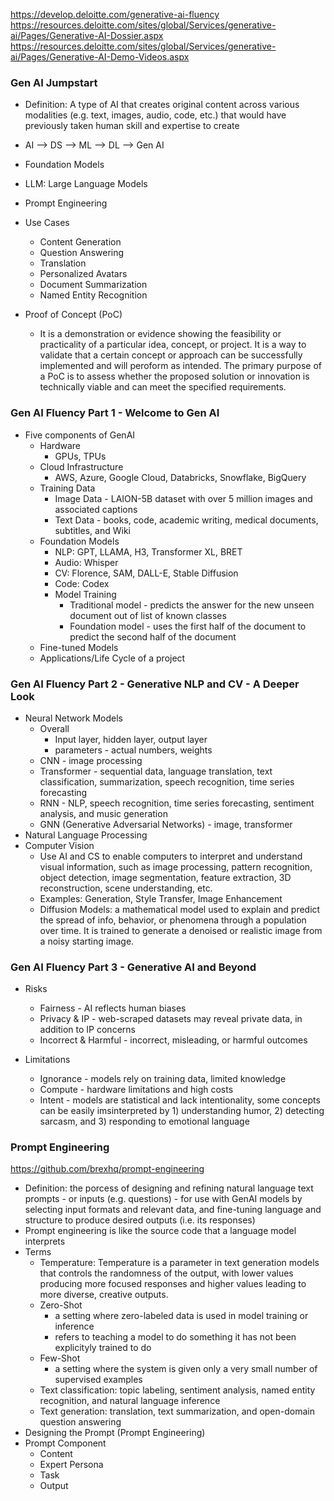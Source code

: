 https://develop.deloitte.com/generative-ai-fluency <br>
https://resources.deloitte.com/sites/global/Services/generative-ai/Pages/Generative-AI-Dossier.aspx
https://resources.deloitte.com/sites/global/Services/generative-ai/Pages/Generative-AI-Demo-Videos.aspx

### Gen AI Jumpstart
* Definition: A type of AI that creates original content across various modalities (e.g. text, images, audio, code, etc.) that would have previously taken human skill and expertise to create
* AI --> DS --> ML --> DL --> Gen AI
* Foundation Models
* LLM: Large Language Models
* Prompt Engineering
* Use Cases
  * Content Generation
  * Question Answering
  * Translation
  * Personalized Avatars
  * Document Summarization
  * Named Entity Recognition
 
* Proof of Concept (PoC)
  * It is a demonstration or evidence showing the feasibility or practicality of a particular idea, concept, or project. It is a way to validate that a certain concept or approach can be successfully implemented and will peroform as intended. The primary purpose of a PoC is to assess whether the proposed solution or innovation is technically viable and can meet the specified requirements.

### Gen AI Fluency Part 1 - Welcome to Gen AI
* Five components of GenAI
  * Hardware
    * GPUs, TPUs
  * Cloud Infrastructure
    * AWS, Azure, Google Cloud, Databricks, Snowflake, BigQuery
  * Training Data
    * Image Data - LAION-5B dataset with over 5 million images and associated captions
    * Text Data - books, code, academic writing, medical documents, subtitles, and Wiki
  * Foundation Models
    * NLP: GPT, LLAMA, H3, Transformer XL, BRET
    * Audio: Whisper
    * CV: Florence, SAM, DALL-E, Stable Diffusion
    * Code: Codex
    * Model Training
      * Traditional model - predicts the answer for the new unseen document out of list of known classes
      * Foundation model - uses the first half of the document to predict the second half of the document
  * Fine-tuned Models
  * Applications/Life Cycle of a project

### Gen AI Fluency Part 2 - Generative NLP and CV - A Deeper Look
* Neural Network Models
  * Overall
    * Input layer, hidden layer, output layer
    * parameters - actual numbers, weights
  * CNN - image processing
  * Transformer - sequential data, language translation, text classification, summarization, speech recognition, time series forecasting
  * RNN - NLP, speech recognition, time series forecasting, sentiment analysis, and music generation
  * GNN (Generative Adversarial Networks) - image, transformer
* Natural Language Processing
* Computer Vision
  * Use AI and CS to enable computers to interpret and understand visual information, such as image processing, pattern recognition, object detection, image segmentation, feature extraction, 3D reconstruction, scene understanding, etc.
  * Examples: Generation, Style Transfer, Image Enhancement
  * Diffusion Models: a mathematical model used to explain and predict the spread of info, behavior, or phenomena through a population over time. It is trained to generate a denoised or realistic image from a noisy starting image.
 
### Gen AI Fluency Part 3 - Generative AI and Beyond
* Risks
  * Fairness - AI reflects human biases
  * Privacy & IP - web-scraped datasets may reveal private data, in addition to IP concerns
  * Incorrect & Harmful - incorrect, misleading, or harmful outcomes
 
 * Limitations
   * Ignorance - models rely on training data, limited knowledge
   * Compute - hardware limitations and high costs
   * Intent - models are statistical and lack intentionality, some concepts can be easily imsinterpreted by 1) understanding humor, 2) detecting sarcasm, and 3) responding to emotional language

### Prompt Engineering
https://github.com/brexhq/prompt-engineering <br/>
* Definition: the porcess of designing and refining natural language text prompts - or inputs (e.g. questions) - for use with GenAI models by selecting input formats and relevant data, and fine-tuning language and structure to produce desired outputs (i.e. its responses)
* Prompt engineering is like the source code that a language model interprets
* Terms
  * Temperature: Temperature is a parameter in text generation models that controls the randomness of the output, with lower values producing more focused responses and higher values leading to more diverse, creative outputs.
  * Zero-Shot
    * a setting where zero-labeled data is used in model training or inference
    * refers to teaching a model to do something it has not been explicityly trained to do
  * Few-Shot
    * a setting where the system is given only a very small number of supervised examples
  * Text classification: topic labeling, sentiment analysis, named entity recognition, and natural language inference
  * Text generation: translation, text summarization, and open-domain question answering
* Designing the Prompt (Prompt Engineering)
* Prompt Component
  * Content
  * Expert Persona
  * Task
  * Output
